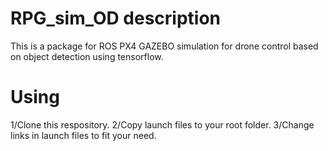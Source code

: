 # RPG_sim_OD description
This is  a package for ROS PX4 GAZEBO simulation for drone control based on object detection using tensorflow.
# Using
1/Clone this respository.
2/Copy launch files to your root folder.
3/Change links in launch files to fit your need.
